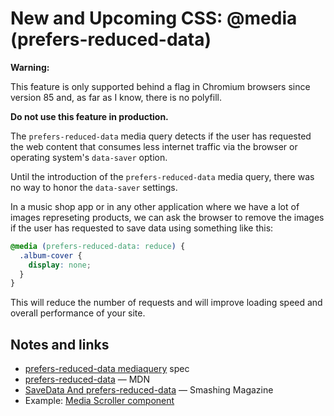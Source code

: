 # New and Upcoming CSS: @media (prefers-reduced-data)

<div class="message warning">
  <p><strong>Warning:</strong></p>
  <p>This feature is only supported behind a flag in Chromium browsers since version 85 and, as far as I know, there is no polyfill.</p>
  <p><strong>Do not use this feature in production.</strong></p>
</div>

The `prefers-reduced-data` media query detects if the user has requested the web content that consumes less internet traffic via the browser or operating system's `data-saver` option.

Until the introduction of the `prefers-reduced-data` media query, there was no way to honor the `data-saver` settings.

In a music shop app or in any other application where we have a lot of images represeting products, we can ask the browser to remove the images if the user has requested to save data using something like this:

```css
@media (prefers-reduced-data: reduce) {
  .album-cover {
    display: none;
  }
}
```

This will reduce the number of requests and will improve loading speed and overall performance of your site.

## Notes and links

* [prefers-reduced-data mediaquery](https://www.w3.org/TR/mediaqueries-5/#prefers-reduced-data) spec
* [prefers-reduced-data](https://developer.mozilla.org/en-US/docs/Web/CSS/@media/prefers-reduced-data) &mdash; MDN
* [SaveData And prefers-reduced-data](https://www.smashingmagazine.com/2021/12/core-web-vitals-case-study-smashing-magazine/#savedata-and-prefers-reduced-data) &mdash; Smashing Magazine
* Example: [Media Scroller component](https://web.dev/building-a-media-scroller-component/#prefers-reduced-data)
